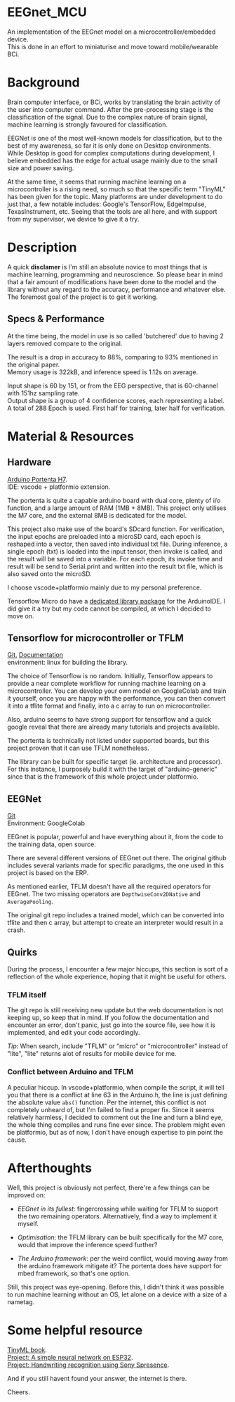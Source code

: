 # EEGnet_MCU
An implementation of the EEGnet model on a microcontroller/embedded device.  
This is done in an effort to miniaturise and move toward mobile/wearable BCi. 

# Background 
Brain computer interface, or BCi, works by translating the brain activity of the user into computer command. After the pre-processing stage is the classification of the signal. Due to the complex nature of brain signal, machine learning is strongly favoured for classification. 

EEGNet is one of the most well-known models for classification, but to the best of my awareness, so far it is only done on Desktop environments. While Desktop is good for complex computations during development, I believe embedded has the edge for actual usage mainly due to the small size and power saving. 

At the same time, it seems that running machine learning on a microcontroller is a rising need, so much so that the specific term "TinyML" has been given for the topic. Many platforms are under development to do just that, a few notable includes: Google's TensorFlow, EdgeImpulse, TexasInstrument, etc. Seeing that the tools are all here, and with support from my supervisor, we device to give it a try.  

# Description
A quick **disclamer** is I'm still an absolute novice to most things that is machine learning, programming and neuroscience. So please bear in mind that a fair amount of modifications have been done to the model and the library without any regard to the accuracy, performance and whatever else. The foremost goal of the project is to get it working. 

## Specs & Performance
At the time being, the model in use is so called 'butchered' due to having 2 layers removed compare to the original. 

The result is a drop in accuracy to 88%, comparing to 93% mentioned in the original paper.  
Memory usage is 322kB, and inference speed is 1.12s on average. 

Input shape is 60 by 151, or from the EEG perspective, that is 60-channel with 151hz sampling rate.  
Output shape is a group of 4 confidence scores, each representing a label.  
A total of 288 Epoch is used. First half for training, later half for verification.  


# Material & Resources
## Hardware
[Arduino Portenta H7](https://docs.arduino.cc/hardware/portenta-h7).  
IDE: vscode + platformio extension. 

The portenta is quite a capable arduino board with dual core, plenty of i/o function, and a large amount of RAM (1MB + 8MB). This project only utilises the M7 core, and the external 8MB is dedicated for the model. 

This project also make use of the board's SDcard function. For verification, the input epochs are preloaded into a microSD card, each epoch is reshaped into a vector, then saved into individual txt file. During inference, a single epoch (txt) is loaded into the input tensor, then invoke is called, and the result will be saved into a variable. For each epoch, its invoke time and result will be send to Serial.print and written into the result txt file, which is also saved onto the microSD.

I choose vscode+platformio mainly due to my personal preference.

Tensorflow Micro do have a [dedicated library package](https://github.com/tensorflow/tflite-micro-arduino-examples) for the ArduinoIDE. I did give it a try but my code cannot be compiled, at which I decided to move on.  

## Tensorflow for microcontroller or TFLM
[Git](https://github.com/tensorflow/tflite-micro),
[Documentation](https://www.tensorflow.org/lite/microcontrollers)   
environment: linux for building the library.   

The choice of Tensorflow is no random. Initially, Tensorflow appears to provide a near complete workflow for running machine learning on a microcontroller. You can develop your own model on GoogleColab and train it yourself, once you are happy with the performance, you can then convert it into a tflite format and finally, into a c array to run on microcontroller.

Also, arduino seems to have strong support for tensorflow and a quick google reveal that there are already many tutorials and projects available. 

The portenta is technically not listed under supported boards, but this project proven that it can use TFLM nonetheless.  

The library can be built for specific target (ie. architecture and processor). For this instance, I purposely build it with the target of "arduino-generic" since that is the framework of this whole project under platformio. 

## EEGNet
[Git](https://github.com/vlawhern/arl-eegmodels/tree/master)  
Environment: GoogleColab

EEGnet is popular, powerful and have everything about it, from the code to the training data, open source.

There are several different versions of EEGnet out there. The original github includes several variants made for specific paradigms, the one used in this project is based on the ERP.   

As mentioned earlier, TFLM doesn't have all the required operators for EEGnet. The two missing operators are `DepthwiseConv2DNative` and `AveragePooling`.  

The original git repo includes a trained model, which can be converted into tflite and then c array, but attempt to create an interpreter would result in a crash. 

## Quirks
During the process, I encounter a few major hiccups, this section is sort of a reflection of the whole experience, hoping that it might be useful for others. 

### TFLM itself
The git repo is still receiving new update but the web documentation is not keeping up, so keep that in mind. If you follow the documentation and encounter an error, don't panic, just go into the source file, see how it is implemented, and edit your code accordingly.

*Tip*: When search, include "TFLM" or "micro" or "microcontroller" instead of "lite", "lite" returns alot of results for mobile device for me. 

### Conflict between Arduino and TFLM
A peculiar hiccup. In vscode+platformio, when compile the script, it will tell you that there is a conflict at line 63 in the Arduino.h, the line is just defining the absolute value `abs()` function. Per the internet, this conflict is not completely unheard of, but I'm failed to find a proper fix. Since it seems relatively harmless, I decided to comment out the line and turn a blind eye, the whole thing compiles and runs fine ever since. The problem might even be platformio, but as of now, I don't have enough expertise to pin point the cause.  

# Afterthoughts 
Well, this project is obviously not perfect, there're a few things can be improved on: 

- *EEGnet in its fullest*: fingercrossing while waiting for TFLM to support the two remaining operators. Alternatively, find a way to implement it myself.  

- *Optimisation*: the TFLM library can be built specifically for the M7 core, would that improve the inference speed further?

- *The Arduino framework*: per the weird conflict, would moving away from the arduino framework mitigate it? The portenta does have support for mbed framework, so that's one option.


Still, this project was eye-opening. Before this, I didn't think it was possible to run machine learning without an OS, let alone on a device with a size of a nametag. 

# Some helpful resource
[TinyML book](https://tinymlbook.com/).   
[Project: A simple neural network on ESP32](https://github.com/atomic14/tensorflow-lite-esp32).  
[Project: Handwriting recognition using Sony Spresence](https://www.hackster.io/taroyoshino007/get-started-with-tensorflow-lite-micro-by-sony-spresense-e92bf1#code). 

And if you still havent found your answer, the internet is there.  

Cheers.
